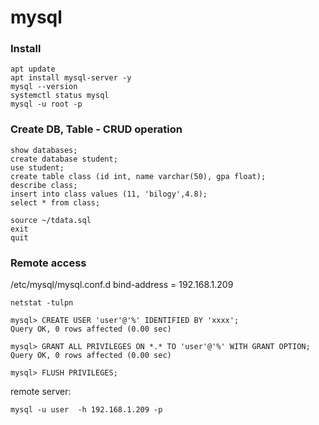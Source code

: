 # mysql
### Install
```
apt update
apt install mysql-server -y
mysql --version
systemctl status mysql
mysql -u root -p
```
### Create DB, Table - CRUD operation
```
show databases;
create database student;
use student;
create table class (id int, name varchar(50), gpa float);
describe class;
insert into class values (11, 'bilogy',4.8);
select * from class;

source ~/tdata.sql
exit 
quit
```
### Remote access
/etc/mysql/mysql.conf.d
bind-address        = 192.168.1.209
```
netstat -tulpn
```
```
mysql> CREATE USER 'user'@'%' IDENTIFIED BY 'xxxx';
Query OK, 0 rows affected (0.00 sec)

mysql> GRANT ALL PRIVILEGES ON *.* TO 'user'@'%' WITH GRANT OPTION;
Query OK, 0 rows affected (0.00 sec)

mysql> FLUSH PRIVILEGES;
```

remote server:
```
mysql -u user  -h 192.168.1.209 -p
```
